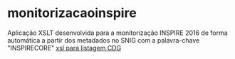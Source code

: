 # monitorizacaoinspire
Aplicação XSLT desenvolvida para a monitorização INSPIRE 2016 de forma automática a partir dos metadados no SNIG com a palavra-chave "INSPIRECORE" 
<a href="monitorizacaoinspire/IndicadoresCDG_INSPIRE_v4.xsl">xsl para listagem CDG</a>
